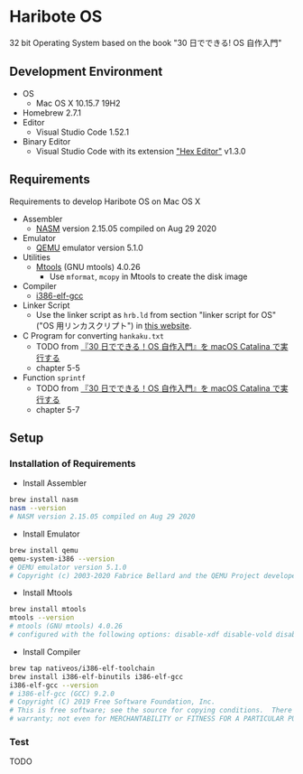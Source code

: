 # Haribote OS

32 bit Operating System based on the book "30 日でできる! OS 自作入門"

## Development Environment

- OS
  - Mac OS X 10.15.7 19H2
- Homebrew 2.7.1
- Editor
  - Visual Studio Code 1.52.1
- Binary Editor
  - Visual Studio Code with its extension ["Hex Editor"](https://marketplace.visualstudio.com/items?itemName=ms-vscode.hexeditor) v1.3.0

## Requirements

Requirements to develop Haribote OS on Mac OS X

- Assembler
  - [NASM](https://github.com/netwide-assembler/nasm) version 2.15.05 compiled on Aug 29 2020
- Emulator
  - [QEMU](https://www.qemu.org/) emulator version 5.1.0
- Utilities
  - [Mtools](https://www.gnu.org/software/mtools/) (GNU mtools) 4.0.26
    - Use `mformat`, `mcopy` in Mtools to create the disk image
- Compiler
  - [i386-elf-gcc](https://github.com/nativeos/homebrew-i386-elf-toolchain)
- Linker Script
  - Use the linker script as `hrb.ld` from section "linker script for OS"("OS 用リンカスクリプト") in [this website](https://vanya.jp.net/os/haribote.html#hrb).
- C Program for converting `hankaku.txt`
  - TODO from [『30 日でできる！OS 自作入門』を macOS Catalina で実行する](https://qiita.com/noanoa07/items/8828c37c2e286522c7ee)
  - chapter 5-5
- Function `sprintf`
  - TODO from [『30 日でできる！OS 自作入門』を macOS Catalina で実行する](https://qiita.com/noanoa07/items/8828c37c2e286522c7ee)
  - chapter 5-7

## Setup

### Installation of Requirements

- Install Assembler

```sh
brew install nasm
nasm --version
# NASM version 2.15.05 compiled on Aug 29 2020
```

- Install Emulator

```sh
brew install qemu
qemu-system-i386 --version
# QEMU emulator version 5.1.0
# Copyright (c) 2003-2020 Fabrice Bellard and the QEMU Project developers
```

- Install Mtools

```sh
brew install mtools
mtools --version
# mtools (GNU mtools) 4.0.26
# configured with the following options: disable-xdf disable-vold disable-new-vold disable-debug enable-raw-term
```

- Install Compiler

```sh
brew tap nativeos/i386-elf-toolchain
brew install i386-elf-binutils i386-elf-gcc
i386-elf-gcc --version
# i386-elf-gcc (GCC) 9.2.0
# Copyright (C) 2019 Free Software Foundation, Inc.
# This is free software; see the source for copying conditions.  There is NO
# warranty; not even for MERCHANTABILITY or FITNESS FOR A PARTICULAR PURPOSE.
```

### Test

TODO

<!--
Requirements のインストールが終わったら Hello World! が make run で QEMU で起動できるかをチェックできるようにする
参考：https://qiita.com/noanoa07/items/8828c37c2e286522c7ee#b-%E5%AE%9F%E8%A1%8C%E6%96%B9%E6%B3%95
-->
